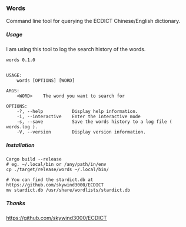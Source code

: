 ### Words


Command line tool for querying the ECDICT Chinese/English dictionary.

##### Usage
I am using this tool to log the search history of the words.

```
words 0.1.0


USAGE:
    words [OPTIONS] [WORD]

ARGS:
    <WORD>    The word you want to search for

OPTIONS:
    -?, --help           Display help information.
    -i, --interactive    Enter the interactive mode
    -s, --save           Save the words history to a log file ( words.log ).
    -V, --version        Display version information.
```
##### Installation
```
Cargo build --release 
# eg. ~/.local/bin or /any/path/in/env
cp ./target/release/words ~/.local/bin/

# You can find the stardict.db at https://github.com/skywind3000/ECDICT
mv stardict.db /usr/share/wordlists/stardict.db
```

##### Thanks
https://github.com/skywind3000/ECDICT



